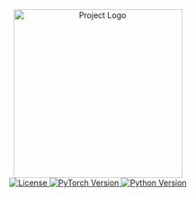 <div align="center">
  <img src="https://encrypted-tbn0.gstatic.com/images?q=tbn:ANd9GcStzUJQvOCKD6cMKfepS2klUZ6Rh-vjhnoaAQ&s" alt="Project Logo" width="300">

  <div>
    <a href="https://github.com/Jaykumaran/uni-vision.pytorch/blob/main/LICENSE">
      <img src="https://img.shields.io/badge/License-MIT-<COLOR>.svg?style=for-the-badge" alt="License">
    </a>
    <a href="https://pepy.tech/project/segmentation-models-pytorch">
      <img src="https://img.shields.io/badge/PYTORCH-2.0+-red?style=for-the-badge&logo=pytorch" alt="PyTorch Version">
    </a>
    <a href="https://pepy.tech/project/segmentation-models-pytorch">
      <img src="https://img.shields.io/badge/PYTHON-3.10+-red?style=for-the-badge&logo=python&logoColor=white" alt="Python Version">
    </a>
  </div>
</div>
